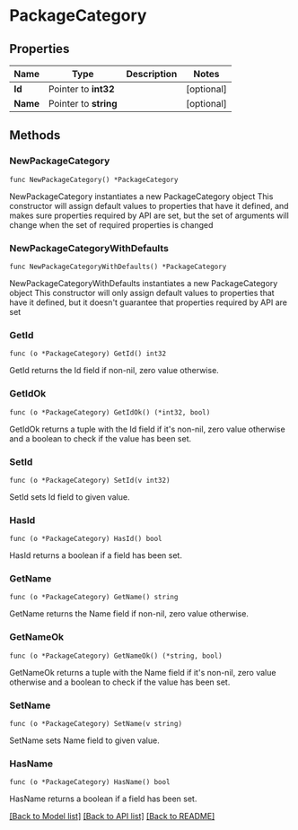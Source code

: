 # PackageCategory

## Properties

Name | Type | Description | Notes
------------ | ------------- | ------------- | -------------
**Id** | Pointer to **int32** |  | [optional] 
**Name** | Pointer to **string** |  | [optional] 

## Methods

### NewPackageCategory

`func NewPackageCategory() *PackageCategory`

NewPackageCategory instantiates a new PackageCategory object
This constructor will assign default values to properties that have it defined,
and makes sure properties required by API are set, but the set of arguments
will change when the set of required properties is changed

### NewPackageCategoryWithDefaults

`func NewPackageCategoryWithDefaults() *PackageCategory`

NewPackageCategoryWithDefaults instantiates a new PackageCategory object
This constructor will only assign default values to properties that have it defined,
but it doesn't guarantee that properties required by API are set

### GetId

`func (o *PackageCategory) GetId() int32`

GetId returns the Id field if non-nil, zero value otherwise.

### GetIdOk

`func (o *PackageCategory) GetIdOk() (*int32, bool)`

GetIdOk returns a tuple with the Id field if it's non-nil, zero value otherwise
and a boolean to check if the value has been set.

### SetId

`func (o *PackageCategory) SetId(v int32)`

SetId sets Id field to given value.

### HasId

`func (o *PackageCategory) HasId() bool`

HasId returns a boolean if a field has been set.

### GetName

`func (o *PackageCategory) GetName() string`

GetName returns the Name field if non-nil, zero value otherwise.

### GetNameOk

`func (o *PackageCategory) GetNameOk() (*string, bool)`

GetNameOk returns a tuple with the Name field if it's non-nil, zero value otherwise
and a boolean to check if the value has been set.

### SetName

`func (o *PackageCategory) SetName(v string)`

SetName sets Name field to given value.

### HasName

`func (o *PackageCategory) HasName() bool`

HasName returns a boolean if a field has been set.


[[Back to Model list]](../README.md#documentation-for-models) [[Back to API list]](../README.md#documentation-for-api-endpoints) [[Back to README]](../README.md)


